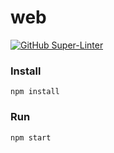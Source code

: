 # web
[![GitHub Super-Linter](https://github.com/comp306-project/web/workflows/CI/badge.svg)](https://github.com/marketplace/actions/super-linter)

### Install
```
npm install
```

### Run
```
npm start
```